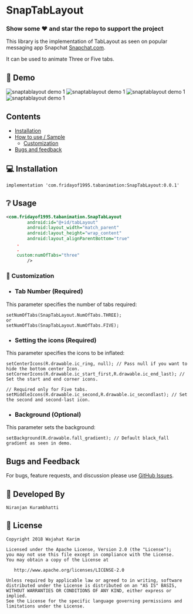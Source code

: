 # SnapTabLayout

### Show some :heart: and star the repo to support the project

This library is the implementation of TabLayout as seen on popular messaging app Snapchat <a href="https://www.snapchat.com/download" target="_blank">Snapchat.com</a>.

It can be used to animate Three or Five tabs.

## 👏 Demo
![snaptablayout demo 1](https://media.giphy.com/media/555rKFJneGiMVWvOSl/giphy.gif)  ![snaptablayout demo 1](https://media.giphy.com/media/555rKFJneGiMVWvOSl/giphy.gif)  ![snaptablayout demo 1](https://media.giphy.com/media/555rKFJneGiMVWvOSl/giphy.gif) ![snaptablayout demo 1](https://media.giphy.com/media/555rKFJneGiMVWvOSl/giphy.gif)   

## Contents
 - [Installation](#installation)
 - [How to use / Sample](#usage)
 	- [Customization](#customization)
 - [Bugs and feedback](#bugs-and-feedback)

## 💻 Installation

    implementation 'com.fridayof1995.tabanimation:SnapTabLayout:0.0.1'

## ❔ Usage

```xml    
<com.fridayof1995.tabanimation.SnapTabLayout
        android:id="@+id/tabLayout"
        android:layout_width="match_parent"
        android:layout_height="wrap_content"
        android:layout_alignParentBottom="true"
	.
	.				     
	custom:numOfTabs="three"
        />
```
### 📐 Customization

* ### Tab Number (Required)
This parameter specifies the number of tabs required:
```
setNumOfTabs(SnapTabLayout.NumOfTabs.THREE);
or
setNumOfTabs(SnapTabLayout.NumOfTabs.FIVE);
```

* ### Setting the icons (Required)
This parameter specifies the icons to be inflated:
```
setCenterIcons(R.drawable.ic_ring, null); // Pass null if you want to hide the bottom center Icon.
setCornerIcons(R.drawable.ic_start_first,R.drawable.ic_end_last); // Set the start and end corner icons.

// Required only for Five tabs.
setMiddleIcons(R.drawable.ic_second,R.drawable.ic_secondlast); // Set the second and second-last icon.
```

* ### Background (Optional)
This parameter sets the background:
```
setBackground(R.drawable.fall_gradient); // Default black_fall gradient as seen in demo.
```

## Bugs and Feedback

For bugs, feature requests, and discussion please use [GitHub Issues](https://github.com/leandroBorgesFerreira/LoadingButtonAndroid/issues).

## 👨 Developed By

```
Niranjan Kurambhatti
```

## 📃 License

    Copyright 2018 Wajahat Karim

    Licensed under the Apache License, Version 2.0 (the "License");
    you may not use this file except in compliance with the License.
    You may obtain a copy of the License at

       http://www.apache.org/licenses/LICENSE-2.0

    Unless required by applicable law or agreed to in writing, software
    distributed under the License is distributed on an "AS IS" BASIS,
    WITHOUT WARRANTIES OR CONDITIONS OF ANY KIND, either express or implied.
    See the License for the specific language governing permissions and
    limitations under the License.

